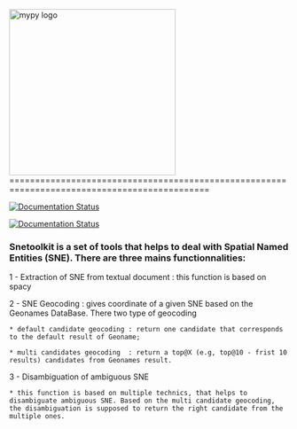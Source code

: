 <img src="http://mypy-lang.org/static/mypy_light.svg" alt="mypy logo" width="300px"/>
=============================================================================================

[![Documentation Status]([]())]()

[![Documentation Status](https://docs.google.com/document/d/1KpS31tPzXV_MPS0bz4GA9yYQ-vcX2l8cc0ZCSU3tEyg/edit)](https://mypy.readthedocs.io/en/latest/?badge=latest)








### Snetoolkit is a set of tools that helps to deal with Spatial Named Entities (SNE). There are three mains functionnalities:


1 -  Extraction of SNE from textual document : this function is based on spacy

2 -  SNE Geocoding : gives coordinate of a given SNE based on the Geonames DataBase. There two type of geocoding 

    * default candidate geocoding : return one candidate that corresponds to the default result of Geoname;
    
    * multi candidates geocoding  : return a top@X (e.g, top@10 - frist 10 results) candidates from Geonames result.
     
3 -  Disambiguation of ambiguous SNE

    * this function is based on multiple technics, that helps to disambiguate ambiguous SNE. Based on the multi candidate geocoding, the disambiguation is supposed to return the right candidate from the multiple ones.

